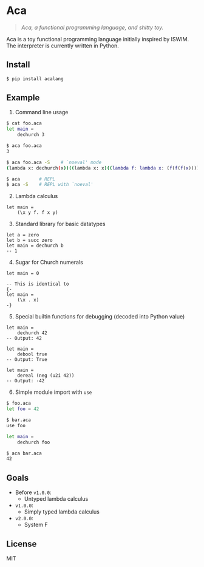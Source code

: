 # Aca

> *Aca, a functional programming language, and shitty toy.*

Aca is a toy functional programming language initially inspired by ISWIM.  The
interpreter is currently written in Python.

## Install

```bash
$ pip install acalang
```

## Example

1. Command line usage

```bash
$ cat foo.aca
let main =
    dechurch 3

$ aca foo.aca
3

$ aca foo.aca -S    # `noeval' mode
(lambda x: dechurch(x))((lambda x: x)((lambda f: lambda x: (f(f(f(x)))))))

$ aca       # REPL
$ aca -S    # REPL with `noeval'
```

2. Lambda calculus

```
let main =
    (\x y f. f x y)
```

3. Standard library for basic datatypes

```
let a = zero
let b = succ zero
let main = dechurch b
-- 1
```

4. Sugar for Church numerals

```
let main = 0

-- This is identical to
{-
let main =
    (\x . x)
-}
```

5. Special builtin functions for debugging (decoded into Python value)

```
let main =
    dechurch 42
-- Output: 42

let main =
    debool true
-- Output: True

let main =
    dereal (neg (u2i 42))
-- Output: -42
```

6. Simple module import with `use`

```bash
$ foo.aca
let foo = 42

$ bar.aca
use foo

let main =
    dechurch foo

$ aca bar.aca
42
```

## Goals

- Before `v1.0.0`:
    + Untyped lambda calculus
- `v1.0.0`:
    + Simply typed lambda calculus
- `v2.0.0`:
    + System F

## License

MIT
